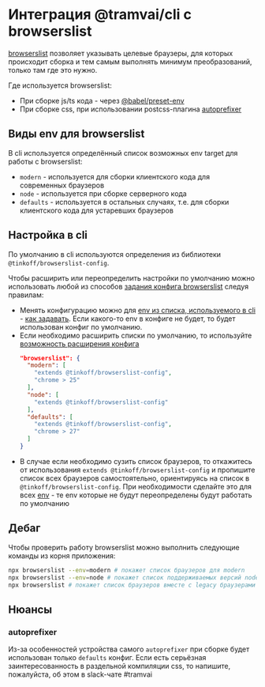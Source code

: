 # Интеграция @tramvai/cli с browserslist

[browserslist](https://github.com/browserslist/browserslist) позволяет указывать целевые браузеры, для которых происходит сборка и тем самым выполнять минимум преобразований, только там где это нужно.

Где используется browserslist:

- При сборке js/ts кода - через [@babel/preset-env](https://babeljs.io/docs/en/babel-preset-env)
- При сборке css, при использовании postcss-плагина [autoprefixer](https://github.com/postcss/autoprefixer)

## Виды env для browserslist

В cli используется определённый список возможных env target для работы с browserslist:

- `modern` - используется для сборки клиентского кода для современных браузеров
- `node` - используется при сборке серверного кода
- `defaults` - используется в остальных случаях, т.е. для сборки клиентского кода для устаревших браузеров

## Настройка в cli

По умолчанию в cli используются определения из библиотеки `@tinkoff/browserslist-config`.

Чтобы расширить или переопределить настройки по умолчанию можно использовать любой из способов [задания конфига browserslist](https://github.com/browserslist/browserslist#queries) следуя правилам:

- Менять конфигурацию можно для [env из списка, используемого в cli](#виды-env-для-browserslist) - [как задавать](https://github.com/browserslist/browserslist#configuring-for-different-environments). Если какого-то env в конфиге не будет, то будет использован конфиг по умолчанию.
- Если необходимо расширить списки по умолчанию, то используйте [возможность расширения конфига](https://github.com/browserslist/browserslist#shareable-configs)
  ```json
  "browserslist": {
    "modern": [
      "extends @tinkoff/browserslist-config",
      "chrome > 25"
    ],
    "node": [
      "extends @tinkoff/browserslist-config"
    ],
    "defaults": [
      "extends @tinkoff/browserslist-config",
      "chrome > 27"
    ]
  }
  ```
- В случае если необходимо сузить список браузеров, то откажитесь от использования `extends @tinkoff/browserslist-config` и пропишите список всех браузеров самостоятельно, ориентируясь на список в `@tinkoff/browserslist-config`. При необходимости сделайте это для всех [env](#виды-env-для-browserslist) - те env которые не будут переопределены будут работать по умолчанию

## Дебаг

Чтобы проверить работу browserslist можно выполнить следующие команды из корня приложения:

```sh
npx browserslist --env=modern # покажет список браузеров для modern
npx browserslist --env=node # покажет список поддерживаемых версий nodejs
npx browserslist # покажет список браузеров вместе с legacy браузерами
```

## Нюансы

### autoprefixer

Из-за особенностей устройства самого `autoprefixer` при сборке будет использован только `defaults` конфиг. Если есть серьёзная заинтересованность в раздельной компиляции css, то напишите, пожалуйста, об этом в slack-чате #tramvai
